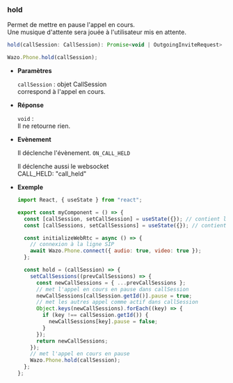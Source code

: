 ### hold

Permet de mettre en pause l'appel en cours.  
Une musique d'attente sera jouée à l'utilisateur mis en attente.

```js
hold(callSession: CallSession): Promise<void | OutgoingInviteRequest> | null | undefined
```

```js
Wazo.Phone.hold(callSession);
```

<div class="useless-tab-container">

- **Paramètres**

  `callSession` : objet CallSession  
  correspond à l'appel en cours.

- **Réponse**

  `void` :  
  Il ne retourne rien.

- **Evènement**

  Il déclenche l'évènement.
  `ON_CALL_HELD`

  Il déclenche aussi le websocket  
  CALL_HELD: "call_held"

- **Exemple**

  ```js
  import React, { useState } from "react";

  export const myComponent = () => {
    const [callSession, setCallSession] = useState({}); // contient l'appel actif
    const [callSessions, setCallSessions] = useState({}); // contient l'ensemble des appels (en cours et disponible)

    const initializeWebRtc = async () => {
      // connexion à la ligne SIP
      await Wazo.Phone.connect({ audio: true, video: true });
    };

    const hold = (callSession) => {
      setCallSessions((prevCallSessions) => {
        const newCallSessions = { ...prevCallSessions };
        // met l'appel en cours en pause dans callSession
        newCallSessions[callSession.getId()].pause = true;
        // met les autres appel comme actif dans callSession
        Object.keys(newCallSessions).forEach((key) => {
          if (key !== callSession.getId()) {
            newCallSessions[key].pause = false;
          }
        });
        return newCallSessions;
      });
      // met l'appel en cours en pause
      Wazo.Phone.hold(callSession);
    };
  };
  ```

</div>
